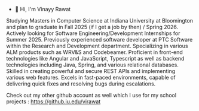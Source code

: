 - 👋 Hi, I'm Vinayy Rawat
  
Studying Masters in Computer Science at Indiana University at Bloomington and plan to graduate in Fall 2025 (if I get a job by then) / Spring 2026. Actively looking for Software Engineering/Development Internships for Summer 2025.
Previously experienced software developer at PTC Software within the Research and Development department. Specializing in various ALM products such as WRV&S and Codebeamer. Proficient in front-end technologies like Angular and JavaScript, Typescript as well as backend technologies including Java, Spring, and various relational databases. Skilled in creating powerful and secure REST APIs and implementing various web features. Excels in fast-paced environments, capable of delivering quick fixes and resolving bugs during escalations.

Check out my other github account as well which I use for my school projects : https://github.iu.edu/virawat


<!---
vinayrawat058/vinayrawat058 is a ✨ special ✨ repository because its `README.md` (this file) appears on your GitHub profile.
You can click the Preview link to take a look at your changes.
--->
